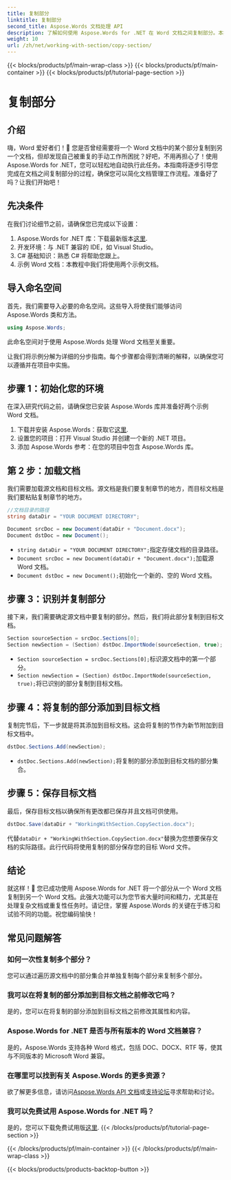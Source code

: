 ```yaml
---
title: 复制部分
linktitle: 复制部分
second_title: Aspose.Words 文档处理 API
description: 了解如何使用 Aspose.Words for .NET 在 Word 文档之间复制部分。本指南涵盖了高效文档管理的分步说明。
weight: 10
url: /zh/net/working-with-section/copy-section/
---
```


{{< blocks/products/pf/main-wrap-class >}}
{{< blocks/products/pf/main-container >}}
{{< blocks/products/pf/tutorial-page-section >}}

# 复制部分


## 介绍

嗨，Word 爱好者们！📄 您是否曾经需要将一个 Word 文档中的某个部分复制到另一个文档，但却发现自己被重复的手动工作所困扰？好吧，不用再担心了！使用 Aspose.Words for .NET，您可以轻松地自动执行此任务。本指南将逐步引导您完成在文档之间复制部分的过程，确保您可以简化文档管理工作流程。准备好了吗？让我们开始吧！

## 先决条件

在我们讨论细节之前，请确保您已完成以下设置：

1.  Aspose.Words for .NET 库：下载最新版本[这里](https://releases.aspose.com/words/net/).
2. 开发环境：与 .NET 兼容的 IDE，如 Visual Studio。
3. C# 基础知识：熟悉 C# 将帮助您跟上。
4. 示例 Word 文档：本教程中我们将使用两个示例文档。

## 导入命名空间

首先，我们需要导入必要的命名空间。这些导入将使我们能够访问 Aspose.Words 类和方法。

```csharp
using Aspose.Words;
```

此命名空间对于使用 Aspose.Words 处理 Word 文档至关重要。

让我们将示例分解为详细的分步指南。每个步骤都会得到清晰的解释，以确保您可以遵循并在项目中实施。

## 步骤 1：初始化您的环境

在深入研究代码之前，请确保您已安装 Aspose.Words 库并准备好两个示例 Word 文档。

1. 下载并安装 Aspose.Words：获取它[这里](https://releases.aspose.com/words/net/).
2. 设置您的项目：打开 Visual Studio 并创建一个新的 .NET 项目。
3. 添加 Aspose.Words 参考：在您的项目中包含 Aspose.Words 库。

## 第 2 步：加载文档

我们需要加载源文档和目标文档。源文档是我们要复制章节的地方，而目标文档是我们要粘贴复制章节的地方。

```csharp
//文档目录的路径
string dataDir = "YOUR DOCUMENT DIRECTORY";

Document srcDoc = new Document(dataDir + "Document.docx");
Document dstDoc = new Document();
```

- `string dataDir = "YOUR DOCUMENT DIRECTORY";`指定存储文档的目录路径。
- `Document srcDoc = new Document(dataDir + "Document.docx");`加载源 Word 文档。
- `Document dstDoc = new Document();`初始化一个新的、空的 Word 文档。

## 步骤 3：识别并复制部分

接下来，我们需要确定源文档中要复制的部分。然后，我们将此部分复制到目标文档。

```csharp
Section sourceSection = srcDoc.Sections[0];
Section newSection = (Section) dstDoc.ImportNode(sourceSection, true);
```

- `Section sourceSection = srcDoc.Sections[0];`标识源文档中的第一个部分。
- `Section newSection = (Section) dstDoc.ImportNode(sourceSection, true);`将已识别的部分复制到目标文档。

## 步骤 4：将复制的部分添加到目标文档

复制完节后，下一步就是将其添加到目标文档。这会将复制的节作为新节附加到目标文档中。

```csharp
dstDoc.Sections.Add(newSection);
```

- `dstDoc.Sections.Add(newSection);`将复制的部分添加到目标文档的部分集合。

## 步骤 5：保存目标文档

最后，保存目标文档以确保所有更改都已保存并且文档可供使用。

```csharp
dstDoc.Save(dataDir + "WorkingWithSection.CopySection.docx");
```

代替`dataDir + "WorkingWithSection.CopySection.docx"`替换为您想要保存文档的实际路径。此行代码将使用复制的部分保存您的目标 Word 文件。

## 结论

就这样！🎉 您已成功使用 Aspose.Words for .NET 将一个部分从一个 Word 文档复制到另一个 Word 文档。此强大功能可以为您节省大量时间和精力，尤其是在处理复杂文档或重复性任务时。请记住，掌握 Aspose.Words 的关键在于练习和试验不同的功能。祝您编码愉快！

## 常见问题解答

### 如何一次性复制多个部分？

您可以通过遍历源文档中的部分集合并单独复制每个部分来复制多个部分。

### 我可以在将复制的部分添加到目标文档之前修改它吗？

是的，您可以在将复制的部分添加到目标文档之前修改其属性和内容。

### Aspose.Words for .NET 是否与所有版本的 Word 文档兼容？

是的，Aspose.Words 支持各种 Word 格式，包括 DOC、DOCX、RTF 等，使其与不同版本的 Microsoft Word 兼容。

### 在哪里可以找到有关 Aspose.Words 的更多资源？

欲了解更多信息，请访问[Aspose.Words API 文档](https://reference.aspose.com/words/net/)或[支持论坛](https://forum.aspose.com/c/words/8)寻求帮助和讨论。

### 我可以免费试用 Aspose.Words for .NET 吗？

是的，您可以下载免费试用版[这里](https://releases.aspose.com/).
{{< /blocks/products/pf/tutorial-page-section >}}

{{< /blocks/products/pf/main-container >}}
{{< /blocks/products/pf/main-wrap-class >}}

{{< blocks/products/products-backtop-button >}}
